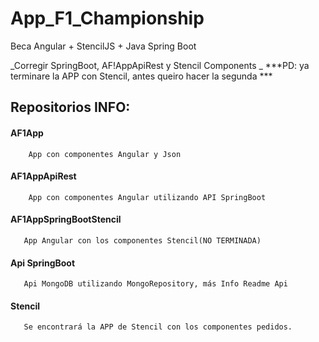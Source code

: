 # App_F1_Championship
 Beca Angular + StencilJS + Java Spring Boot
 
 
_Corregir SpringBoot, AF!AppApiRest y Stencil Components _
***PD: ya terminare la APP con Stencil, antes queiro hacer la segunda ***
 
## Repositorios INFO:

#### AF1App
     
        App con componentes Angular y Json  
        
#### AF1AppApiRest
     
        App con componentes Angular utilizando API SpringBoot       
        
        
#### AF1AppSpringBootStencil
   
       App Angular con los componentes Stencil(NO TERMINADA)
        
#### Api SpringBoot
    
       Api MongoDB utilizando MongoRepository, más Info Readme Api
       
#### Stencil
    
       Se encontrará la APP de Stencil con los componentes pedidos.      
       
       
       
